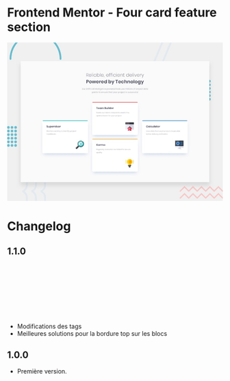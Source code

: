 # Frontend Mentor - Four card feature section

![Design preview for the Four card feature section coding challenge](./design/desktop-preview.jpg)

# Changelog

## 1.1.0

- Modifications des tags <svg> pour des <img>
- Meilleures solutions pour la bordure top sur les blocs

## 1.0.0

- Première version. 